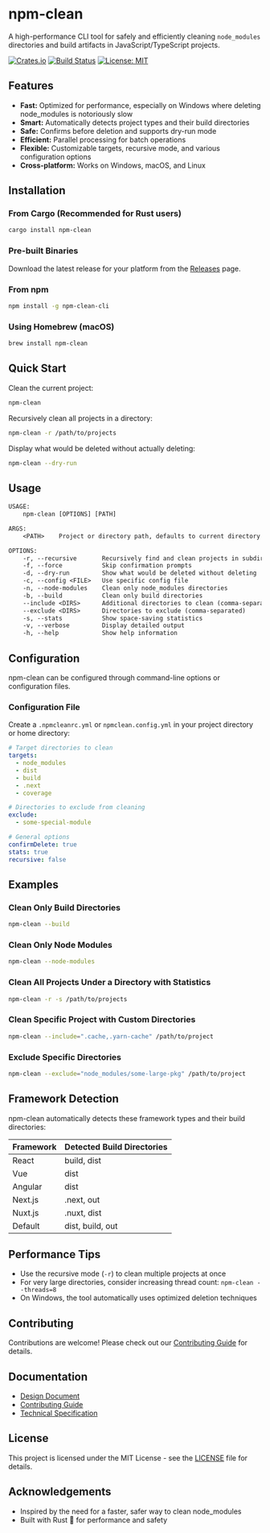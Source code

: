 # npm-clean

A high-performance CLI tool for safely and efficiently cleaning `node_modules` directories and build artifacts in JavaScript/TypeScript projects.

[![Crates.io](https://img.shields.io/crates/v/npm-clean.svg)](https://crates.io/crates/npm-clean)
[![Build Status](https://github.com/yourusername/npm-clean/workflows/CI/badge.svg)](https://github.com/yourusername/npm-clean/actions)
[![License: MIT](https://img.shields.io/badge/License-MIT-yellow.svg)](https://opensource.org/licenses/MIT)

## Features

- **Fast:** Optimized for performance, especially on Windows where deleting node_modules is notoriously slow
- **Smart:** Automatically detects project types and their build directories
- **Safe:** Confirms before deletion and supports dry-run mode
- **Efficient:** Parallel processing for batch operations
- **Flexible:** Customizable targets, recursive mode, and various configuration options
- **Cross-platform:** Works on Windows, macOS, and Linux

## Installation

### From Cargo (Recommended for Rust users)

```bash
cargo install npm-clean
```

### Pre-built Binaries

Download the latest release for your platform from the [Releases](https://github.com/yourusername/npm-clean/releases) page.

### From npm

```bash
npm install -g npm-clean-cli
```

### Using Homebrew (macOS)

```bash
brew install npm-clean
```

## Quick Start

Clean the current project:

```bash
npm-clean
```

Recursively clean all projects in a directory:

```bash
npm-clean -r /path/to/projects
```

Display what would be deleted without actually deleting:

```bash
npm-clean --dry-run
```

## Usage

```txt
USAGE:
    npm-clean [OPTIONS] [PATH]

ARGS:
    <PATH>    Project or directory path, defaults to current directory

OPTIONS:
    -r, --recursive       Recursively find and clean projects in subdirectories
    -f, --force           Skip confirmation prompts
    -d, --dry-run         Show what would be deleted without deleting
    -c, --config <FILE>   Use specific config file
    -n, --node-modules    Clean only node_modules directories
    -b, --build           Clean only build directories
    --include <DIRS>      Additional directories to clean (comma-separated)
    --exclude <DIRS>      Directories to exclude (comma-separated)
    -s, --stats           Show space-saving statistics
    -v, --verbose         Display detailed output
    -h, --help            Show help information
```

## Configuration

npm-clean can be configured through command-line options or configuration files.

### Configuration File

Create a `.npmcleanrc.yml` or `npmclean.config.yml` in your project directory or home directory:

```yaml
# Target directories to clean
targets:
  - node_modules
  - dist
  - build
  - .next
  - coverage

# Directories to exclude from cleaning
exclude:
  - some-special-module

# General options
confirmDelete: true
stats: true
recursive: false
```

## Examples

### Clean Only Build Directories

```bash
npm-clean --build
```

### Clean Only Node Modules

```bash
npm-clean --node-modules
```

### Clean All Projects Under a Directory with Statistics

```bash
npm-clean -r -s /path/to/projects
```

### Clean Specific Project with Custom Directories

```bash
npm-clean --include=".cache,.yarn-cache" /path/to/project
```

### Exclude Specific Directories

```bash
npm-clean --exclude="node_modules/some-large-pkg" /path/to/project
```

## Framework Detection

npm-clean automatically detects these framework types and their build directories:

| Framework | Detected Build Directories |
|-----------|---------------------------|
| React     | build, dist               |
| Vue       | dist                      |
| Angular   | dist                      |
| Next.js   | .next, out                |
| Nuxt.js   | .nuxt, dist              |
| Default   | dist, build, out          |

## Performance Tips

- Use the recursive mode (`-r`) to clean multiple projects at once
- For very large directories, consider increasing thread count: `npm-clean --threads=8`
- On Windows, the tool automatically uses optimized deletion techniques

## Contributing

Contributions are welcome! Please check out our [Contributing Guide](docs/CONTRIBUTING.md) for details.

## Documentation

- [Design Document](docs/DESIGN.md)
- [Contributing Guide](docs/CONTRIBUTING.md)
- [Technical Specification](docs/TECHNICAL_SPEC.md)

## License

This project is licensed under the MIT License - see the [LICENSE](LICENSE) file for details.

## Acknowledgements

- Inspired by the need for a faster, safer way to clean node_modules
- Built with Rust 🦀 for performance and safety
